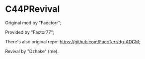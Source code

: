 # C44PRevival

Original mod by "Faectorr";

Provided by "Factor77";

There's also original repo: https://github.com/FaecTerr/dg-ADGM;

Revival by "Dzhake" (me).
